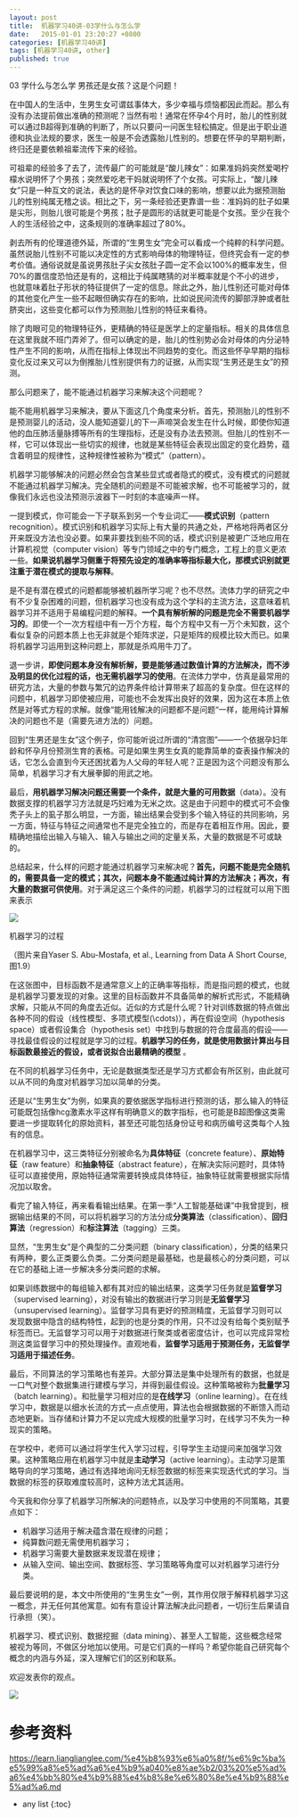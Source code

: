 ```yaml
---
layout: post
title:  机器学习40讲-03学什么与怎么学
date:   2015-01-01 23:20:27 +0800
categories: [机器学习40讲]
tags: [机器学习40讲, other]
published: true
---
```




03 学什么与怎么学
男孩还是女孩？这是个问题！

在中国人的生活中，生男生女可谓兹事体大，多少幸福与烦恼都因此而起。那么有没有办法提前做出准确的预测呢？当然有啦！通常在怀孕4个月时，胎儿的性别就可以通过B超得到准确的判断了，所以只要问一问医生轻松搞定。但是出于职业道德和执业法规的要求，医生一般是不会透露胎儿性别的。想要在怀孕的早期判断，终归还是要依赖祖辈流传下来的经验。

可祖辈的经验多了去了，流传最广的可能就是“酸儿辣女”：如果准妈妈突然爱喝柠檬水说明怀了个男孩；突然爱吃老干妈就说明怀了个女孩。可实际上，“酸儿辣女”只是一种互文的说法，表达的是怀孕对饮食口味的影响，想要以此为据预测胎儿的性别纯属无稽之谈。相比之下，另一条经验还更靠谱一些：准妈妈的肚子如果是尖形，则胎儿很可能是个男孩；肚子是圆形的话就更可能是个女孩。至少在我个人的生活经验之中，这条规则的准确率超过了80%。

剥去所有的伦理道德外延，所谓的“生男生女”完全可以看成一个纯粹的科学问题。虽然说胎儿性别不可能以决定性的方式影响母体的物理特征，但终究会有一定的参考价值。通俗说就是虽说男孩肚子尖女孩肚子圆一定不会以100%的概率发生，但70%的置信度恐怕还是有的，这相比于纯属瞎猜的对半概率就是个不小的进步，也就意味着肚子形状的特征提供了一定的信息。除此之外，胎儿性别还可能对母体的其他变化产生一些不起眼但确实存在的影响，比如说民间流传的脚部浮肿或者肚脐突出，这些变化都可以作为预测胎儿性别的特征来看待。

除了肉眼可见的物理特征外，更精确的特征是医学上的定量指标。相关的具体信息在这里我就不班门弄斧了。但可以确定的是，胎儿的性别势必会对母体的内分泌特性产生不同的影响，从而在指标上体现出不同趋势的变化。而这些怀孕早期的指标变化反过来又可以为倒推胎儿性别提供有力的证据，从而实现“生男还是生女”的预测。

那么问题来了，能不能通过机器学习来解决这个问题呢？

能不能用机器学习来解决，要从下面这几个角度来分析。首先，预测胎儿的性别不是预测婴儿的活动，没人能知道婴儿的下一声啼哭会发生在什么时候，即使你知道他的血压肺活量脉搏等所有的生理指标，还是没有办法去预测。但胎儿的性别不一样，它可以体现出一些切实的规律，也就是某些特征会表现出固定的变化趋势，蕴含着明显的规律性，这种规律性被称为“模式”（pattern）。

机器学习能够解决的问题必然会包含某些显式或者隐式的模式，没有模式的问题就不能通过机器学习解决。完全随机的问题是不可能被求解，也不可能被学习的，就像我们永远也没法预测示波器下一时刻的本底噪声一样。

一提到模式，你可能会一下子联系到另一个专业词汇——**模式识别**（pattern recognition）。模式识别和机器学习实际上有大量的共通之处，严格地将两者区分开来既没方法也没必要。如果非要找到些不同的话，模式识别是被更广泛地应用在计算机视觉（computer vision）等专门领域之中的专门概念，工程上的意义更浓一些。**如果说机器学习侧重于将预先设定的准确率等指标最大化，那模式识别就更注重于潜在模式的提取与解释**。

是不是有潜在模式的问题都能够被机器所学习呢？也不尽然。流体力学的研究之中有不少复杂困难的问题，但机器学习也没有成为这个学科的主流方法，这意味着机器学习并不适用于易编程问题的解释。**一个具有解析解的问题是完全不需要机器学习的**。即使一个一次方程组中有一万个方程，每个方程中又有一万个未知数，这个看似复杂的问题本质上也无非就是个矩阵求逆，只是矩阵的规模比较大而已。如果将机器学习运用到这种问题上，那就是杀鸡用牛刀了。

退一步讲，**即使问题本身没有解析解，要是能够通过数值计算的方法解决，而不涉及明显的优化过程的话，也无需机器学习的使用**。在流体力学中，仿真是最常用的研究方法，大量的参数与繁冗的边界条件给计算带来了超高的复杂度。但在这样的问题中，机器学习即使被应用，可能也不会发挥出良好的效果，因为这在本质上依然是对等式方程的求解。就像“能用钱解决的问题都不是问题“一样，能用纯计算解决的问题也不是（需要先进方法的）问题。

回到“生男还是生女”这个例子，你可能听说过所谓的“清宫图”——一个依据孕妇年龄和怀孕月份预测生育的表格。可是如果生男生女真的能靠简单的查表操作解决的话，它怎么会直到今天还困扰着为人父母的年轻人呢？正是因为这个问题没有那么简单，机器学习才有大展拳脚的用武之地。

最后，**用机器学习解决问题还需要一个条件，就是大量的可用数据**（data）。没有数据支撑的机器学习方法就是巧妇难为无米之炊。这是由于问题中的模式可不会像秃子头上的虱子那么明显，一方面，输出结果会受到多个输入特征的共同影响，另一方面，特征与特征之间通常也不是完全独立的，而是存在着相互作用。因此，要精确地描绘出输入与输入、输入与输出之间的定量关系，大量的数据是不可或缺的。

总结起来，什么样的问题才能通过机器学习来解决呢？**首先，问题不能是完全随机的，需要具备一定的模式；其次，问题本身不能通过纯计算的方法解决；再次，有大量的数据可供使用**。对于满足这三个条件的问题，机器学习的过程就可以用下图来表示

![](https://learn.lianglianglee.com/%e4%b8%93%e6%a0%8f/%e6%9c%ba%e5%99%a8%e5%ad%a6%e4%b9%a040%e8%ae%b2/assets/386c6af37ec26e2926a663ca28120095.png)

﻿﻿机器学习的过程

（图片来自Yaser S. Abu-Mostafa, et al., Learning from Data A Short Course, 图1.9）

在这张图中，目标函数不是通常意义上的正确率等指标，而是指问题的模式，也就是机器学习要发现的对象。这里的目标函数并不具备简单的解析式形式，不能精确求解，只能从不同的角度去近似。近似的方式是什么呢？针对训练数据的特点做出各种不同的假设（线性模型、多项式模型\(\\cdots\)），再在假设空间（hypothesis space）或者假设集合（hypothesis set）中找到与数据的符合度最高的假设——寻找最佳假设的过程就是学习的过程。**机器学习的任务，就是使用数据计算出与目标函数最接近的假设，或者说拟合出最精确的模型** 。

在不同的机器学习任务中，无论是数据类型还是学习方式都会有所区别，由此就可以从不同的角度对机器学习加以简单的分类。

还是以“生男生女”为例，如果真的要依据医学指标进行预测的话，那么输入的特征可能既包括像hcg激素水平这样有明确意义的数字指标，也可能是B超图像这类需要进一步提取转化的原始资料，甚至还可能包括身份证号和病历编号这类每个人独有的信息。

在机器学习中，这三类特征分别被命名为**具体特征**（concrete feature）、**原始特征**（raw feature）和**抽象特征**（abstract feature），在解决实际问题时，具体特征可以直接使用，原始特征通常需要转换成具体特征，抽象特征就需要根据实际情况加以取舍。

看完了输入特征，再来看看输出结果。在第一季“人工智能基础课”中我曾提到，根据输出结果的不同，可以将机器学习的方法分成**分类算法**（classification）、**回归算法**（regression）和**标注算法**（tagging）三类。

显然，“生男生女”是个典型的二分类问题（binary classification），分类的结果只有两种，要么正类要么负类。二分类问题是最基础，也是最核心的分类问题，可以在它的基础上进一步解决多分类问题的求解。

如果训练数据中的每组输入都有其对应的输出结果，这类学习任务就是**监督学习**（supervised learning），对没有输出的数据进行学习则是**无监督学习**（unsupervised learning）。监督学习具有更好的预测精度，无监督学习则可以发现数据中隐含的结构特性，起到的也是分类的作用，只不过没有给每个类别赋予标签而已。无监督学习可以用于对数据进行聚类或者密度估计，也可以完成异常检测这类监督学习中的预处理操作。直观地看，**监督学习适用于预测任务，无监督学习适用于描述任务**。

最后，不同算法的学习策略也有差异。大部分算法是集中处理所有的数据，也就是一口气对整个数据集进行建模与学习，并得到最佳假设。这种策略被称为**批量学习**（batch learning）。和批量学习相对应的是**在线学习**（online learning）。在在线学习中，数据是以细水长流的方式一点点使用，算法也会根据数据的不断馈入而动态地更新。当存储和计算力不足以完成大规模的批量学习时，在线学习不失为一种现实的策略。

在学校中，老师可以通过将学生代入学习过程，引导学生主动提问来加强学习效果。这种策略应用在机器学习中就是**主动学习**（active learning）。主动学习是策略导向的学习策略，通过有选择地询问无标签数据的标签来实现迭代式的学习。当数据的标签的获取难度较高时，这种方法尤其适用。

今天我和你分享了机器学习所解决的问题特点，以及学习中使用的不同策略，其要点如下：

* 机器学习适用于解决蕴含潜在规律的问题；
* 纯算数问题无需使用机器学习；
* 机器学习需要大量数据来发现潜在规律；
* 从输入空间、输出空间、数据标签、学习策略等角度可以对机器学习进行分类。

最后要说明的是，本文中所使用的“生男生女”一例，其作用仅限于解释机器学习这一概念，并无任何其他寓意。如有有意设计算法解决此问题者，一切衍生后果请自行承担（笑）。

机器学习、模式识别、数据挖掘（data mining）、甚至人工智能，这些概念经常被视为等同，不做区分地加以使用。可是它们真的一样吗？希望你能自己研究每个概念的内涵与外延，深入理解它们的区别和联系。

欢迎发表你的观点。

![](https://learn.lianglianglee.com/%e4%b8%93%e6%a0%8f/%e6%9c%ba%e5%99%a8%e5%ad%a6%e4%b9%a040%e8%ae%b2/assets/be05b6c6e0b5fe77750091db0a15a78f.jpg)




# 参考资料

https://learn.lianglianglee.com/%e4%b8%93%e6%a0%8f/%e6%9c%ba%e5%99%a8%e5%ad%a6%e4%b9%a040%e8%ae%b2/03%20%e5%ad%a6%e4%bb%80%e4%b9%88%e4%b8%8e%e6%80%8e%e4%b9%88%e5%ad%a6.md

* any list
{:toc}
